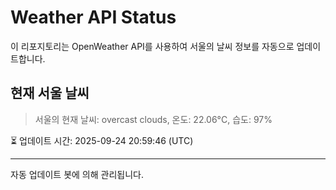 
# Weather API Status

이 리포지토리는 OpenWeather API를 사용하여 서울의 날씨 정보를 자동으로 업데이트합니다.

## 현재 서울 날씨
> 서울의 현재 날씨: overcast clouds, 온도: 22.06°C, 습도: 97%

⏳ 업데이트 시간: 2025-09-24 20:59:46 (UTC)

---
자동 업데이트 봇에 의해 관리됩니다.
